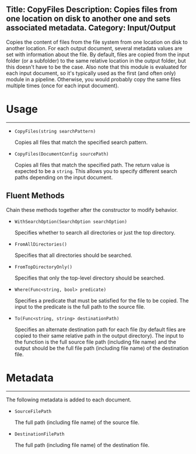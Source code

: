 Title: CopyFiles
Description: Copies files from one location on disk to another one and sets associated metadata.
Category: Input/Output
---
Copies the content of files from the file system from one location on disk to another location. For each output document, several metadata values are set with information about the file. By default, files are copied from the input folder (or a subfolder) to the same relative location in the output folder, but this doesn't have to be the case. Also note that this module is evaluated for each input document, so it's typically used as the first (and often only) module in a pipeline. Otherwise, you would probably copy the same files multiple times (once for each input document).

# Usage
---

  - `CopyFiles(string searchPattern)`
  
    Copies all files that match the specified search pattern.
  
  - `CopyFiles(DocumentConfig sourcePath)`
  
    Copies all files that match the specified path. The return value is expected to be a `string`. This allows you to specify different search paths depending on the input document.
  
## Fluent Methods

Chain these methods together after the constructor to modify behavior.

  - `WithSearchOption(SearchOption searchOption)`
  
    Specifies whether to search all directories or just the top directory.

  - `FromAllDirectories()`
  
    Specifies that all directories should be searched.
  
  - `FromTopDirectoryOnly()`
  
    Specifies that only the top-level directory should be searched.
  
  - `Where(Func<string, bool> predicate)`
  
    Specifies a predicate that must be satisfied for the file to be copied. The input to the predicate is the full path to the source file.
  
  - `To(Func<string, string> destinationPath)`
  
    Specifies an alternate destination path for each file (by default files are copied to their same relative path in the output directory). The input to the function is the full source file path (including file name) and the output should be the full file path (including file name) of the destination file.
       
# Metadata
---

The following metadata is added to each document.
  
  - `SourceFilePath`
  
    The full path (including file name) of the source file.
  
  - `DestinationFilePath`
  
    The full path (including file name) of the destination file.